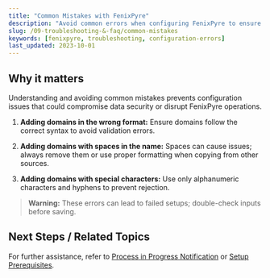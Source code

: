 ```yaml
---
title: "Common Mistakes with FenixPyre"
description: "Avoid common errors when configuring FenixPyre to ensure smooth encryption and setup processes."
slug: /09-troubleshooting-&-faq/common-mistakes
keywords: [fenixpyre, troubleshooting, configuration-errors]
last_updated: 2023-10-01
---
```


## Why it matters
Understanding and avoiding common mistakes prevents configuration issues that could compromise data security or disrupt FenixPyre operations.

1. **Adding domains in the wrong format:** Ensure domains follow the correct syntax to avoid validation errors.

   <!-- IMG: ./media/09-troubleshooting-&-faq/wrong-domain-format.png | Alt: Example of incorrect domain format error -->

2. **Adding domains with spaces in the name:** Spaces can cause issues; always remove them or use proper formatting when copying from other sources.

   <!-- IMG: ./media/09-troubleshooting-&-faq/domain-with-spaces.png | Alt: Example of domain with spaces error -->

3. **Adding domains with special characters:** Use only alphanumeric characters and hyphens to prevent rejection.

   <!-- IMG: ./media/09-troubleshooting-&-faq/domain-special-chars.png | Alt: Example of domain with special characters error -->

> **Warning:** These errors can lead to failed setups; double-check inputs before saving.

## Next Steps / Related Topics
For further assistance, refer to [Process in Progress Notification](/09-troubleshooting-&-faq/process-in-progress-notification) or [Setup Prerequisites](/03-setup-&-installation/prerequisites).